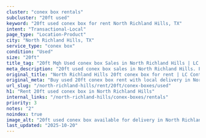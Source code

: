 ```yaml
---
cluster: "conex box rentals"
subcluster: "20ft used"
keyword: "20ft used conex box for rent North Richland Hills, TX"
intent: "Transactional-Local"
page_type: "Location-Product"
city: "North Richland Hills, TX"
service_type: "conex box"
condition: "Used"
size: "20ft"
title_tag: "20ft Mqh Used conex box Sales in North Richland Hills | LC Container"
meta_description: "20ft used conex box sales in North Richland Hills. Fast delivery, competitive pricing. Serving conex boxes area. Quote ID: 80P. Call (214) 524-4168 for your free quote today."
original_title: "North Richland Hills 20ft conex box for rent | LC Container"
original_meta: "Buy used 20ft conex box rent with local delivery in North Richland Hills, TX. LC Container — local Since 2003. Request a fast quote today."
url_slug: "/north-richland-hills/rent/20ft/conex-boxes/used"
h1: "Rent 20ft used conex box in North Richland Hills"
internal_links: "/north-richland-hills/conex-boxes/rentals"
priority: 3
notes: "2"
noindex: true
image_alt: "20ft used conex box available for delivery in North Richland Hills"
last_updated: "2025-10-20"
---
```


<!-- TODO: Add unique city/inventory copy, images, and internal links here. -->
